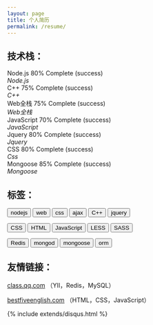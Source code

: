 ```yaml
---
layout: page
title: 个人简历
permalink: /resume/
---
```


<div class="read">
<h2>技术栈：</h2>
<div class='row'>
    <div class='col-xs-8'>
        <div class='progress'>
            <div class='progress-bar progress-bar-success' role='progressbar' aria-valuenow='80' aria-valuemin='0' aria-valuemax='100' style='width: 80%'>
                <span>Node.js</span>
                <span class='sr-only'>80% Complete (success)</span>
            </div>
        </div>
    </div>
    <div class='col-sm-2'>
        <em>Node.js</em>
    </div>
</div>


<div class='row'>
    <div class='col-xs-8'>
        <div class='progress'>
            <div class='progress-bar progress-bar-success' role='progressbar' aria-valuenow='80' aria-valuemin='0' aria-valuemax='100' style='width: 75%'>
                <span>C++</span>
                <span class='sr-only'>75% Complete (success)</span>
            </div>
        </div>
    </div>
    <div class='col-sm-2'>
        <em>C++</em>
    </div>
</div>


<div class='row'>
    <div class='col-xs-8'>
        <div class='progress'>
            <div class='progress-bar progress-bar-success' role='progressbar' aria-valuenow='80' aria-valuemin='0' aria-valuemax='100' style='width: 75%'>
                <span>Web全栈</span>
                <span class='sr-only'>75% Complete (success)</span>
            </div>
        </div>
    </div>
    <div class='col-sm-2'>
        <em>Web全栈</em>
    </div>
</div>


<div class='row'>
    <div class='col-xs-8'>
        <div class='progress'>
            <div class='progress-bar progress-bar-success' role='progressbar' aria-valuenow='80' aria-valuemin='0' aria-valuemax='100' style='width: 70%'>
                <span>JavaScript</span>
                <span class='sr-only'>70% Complete (success)</span>
            </div>
        </div>
    </div>
    <div class='col-sm-2'>
        <em>JavaScript</em>
    </div>
</div>

<div class='row'>
    <div class='col-xs-8'>
        <div class='progress'>
            <div class='progress-bar progress-bar-success' role='progressbar' aria-valuenow='80' aria-valuemin='0' aria-valuemax='100' style='width: 74%'>
                <span>Jquery</span>
                <span class='sr-only'>80% Complete (success)</span>
            </div>
        </div>
    </div>
    <div class='col-sm-2'>
        <em>Jquery</em>
    </div>
</div>

<div class='row'>
    <div class='col-xs-8'>
        <div class='progress'>
            <div class='progress-bar progress-bar-success' role='progressbar' aria-valuenow='80' aria-valuemin='0' aria-valuemax='100' style='width: 84%'>
                <span>CSS</span>
                <span class='sr-only'>80% Complete (success)</span>
            </div>
        </div>
    </div>
    <div class='col-sm-2'>
        <em>Css</em>
    </div>
</div>

<div class='row'>
    <div class='col-xs-8'>
        <div class='progress'>
            <div class='progress-bar progress-bar-success' role='progressbar' aria-valuenow='80' aria-valuemin='0' aria-valuemax='100' style='width: 85%'>
                <span>Mongoose</span>
                <span class='sr-only'>85% Complete (success)</span>
            </div>
        </div>
    </div>
    <div class='col-sm-2'>
        <em>Mongoose</em>
    </div>
</div>

<h2>标签：</h2>

<p>
    <button class='btn btn-default btn-sm'>nodejs</button>
    <button class='btn btn-default btn-sm'>web</button>
    <button class='btn btn-default btn-xs'>css</button>
    <button class='btn btn-default btn-sm'>ajax</button>
    <button class='btn btn-default btn-xs'>C++</button>
    <button class='btn btn-default btn-xs'>jquery</button>
</p>

<p>
    <button class='btn btn-default btn-sm'>CSS</button>
    <button class='btn btn-default btn-sm'>HTML</button>
    <button class='btn btn-default btn-xs'>JavaScript</button>
    <button class='btn btn-default btn-sm'>LESS</button>
    <button class='btn btn-default btn-sm'>SASS</button>
</p>

<p>
    <button class='btn btn-default btn-sm'>Redis</button>
    <button class='btn btn-default btn-sm'>mongod</button>
    <button class='btn btn-default btn-xs'>mongoose</button>
    <button class='btn btn-default btn-xs'>orm</button>
</p>

<h2>友情链接：</h2>
<p>
	<a href="http://class.qq.com">class.qq.com</a> <span>（YII，Redis，MySQL）</span>
</p>
<p>
	<a href="http://bestfiveenglish.com">bestfiveenglish.com</a> <span>（HTML，CSS，JavaScript）</span>
</p>

{% include extends/disqus.html %}
</div>

